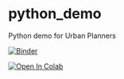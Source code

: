 # python_demo
Python demo for Urban Planners

[![Binder](https://mybinder.org/badge_logo.svg)](https://mybinder.org/v2/gh/augustogeog/python_demo/main)

[![Open In Colab](https://colab.research.google.com/assets/colab-badge.svg)](https://colab.research.google.com/github/augustogeog/python_demo/blob/main/1_demo.ipynb)
